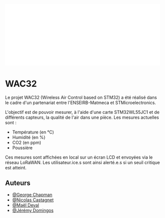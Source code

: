 
![Logo](logo_wac32.png)


# WAC32

Le projet WAC32 (Wireless Air Control based on STM32) a été réalisé dans le cadre d'un partenariat entre l'ENSEIRB-Matmeca et STMicroelectronics.

L'objectif est de pouvoir mesurer, à l'aide d'une carte STM32WL55JC1 et de différents capteurs, la qualité de l'air dans une pièce.
Les mesures actuelles sont :
- Température (en °C)
- Humidité (en %)
- CO2 (en ppm)
- Poussière

Ces mesures sont affichées en local sur un écran LCD et envoyées via le réseau LoRaWAN.
Les utilisateur.ice.s sont ainsi alerté.e.s si un seuil critique est atteint.


## Auteurs

- [@George Chapman](https://www.linkedin.com/in/g-bchapman/)
- [@Nicolas Castagnet](https://www.linkedin.com/in/nicolascastagnet/)
- [@Maël Deval](https://www.linkedin.com/in/ma%C3%ABl-deval-73bab1172/)
- [@Jérémy Domingos](https://www.linkedin.com/in/jeremy-domingos/)